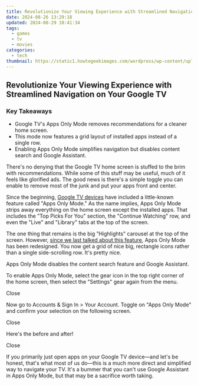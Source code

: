 ```yaml
---
title: Revolutionize Your Viewing Experience with Streamlined Navigation on Your Google TV
date: 2024-08-26 13:29:18
updated: 2024-08-29 10:41:34
tags:
  - games
  - tv
  - movies
categories:
  - tech
thumbnail: https://static1.howtogeekimages.com/wordpress/wp-content/uploads/2024/07/google-tv-simple-1.jpg
---
```


## Revolutionize Your Viewing Experience with Streamlined Navigation on Your Google TV

### Key Takeaways

* Google TV's Apps Only Mode removes recommendations for a cleaner home screen.
* This mode now features a grid layout of installed apps instead of a single row.
* Enabling Apps Only Mode simplifies navigation but disables content search and Google Assistant.

 There's no denying that the Google TV home screen is stuffed to the brim with recommendations. While some of this stuff may be useful, much of it feels like glorified ads. The good news is there's a simple toggle you can enable to remove most of the junk and put your apps front and center.

 Since the beginning, [Google TV devices](https://fake-location.techidaily.com/wondering-the-best-alternative-to-hola-on-apple-iphone-6s-plus-here-is-the-answer-drfone-by-drfone-virtual-ios/) have included a little-known feature called "Apps Only Mode." As the name implies, Apps Only Mode strips away everything on the home screen except the installed apps. That includes the "Top Picks For You" section, the "Continue Watching" row, and even the "Live" and "Library" tabs at the top of the screen.

 The one thing that remains is the big "Highlights" carousel at the top of the screen. However, [since we last talked about this feature](https://tech-haven.techidaily.com/unlocking-conversational-ai-in-linux-connecting-chatgpt-to-the-ubuntu-shell/), Apps Only Mode has been redesigned. You now get a grid of nice big, rectangle icons rather than a single side-scrolling row. It's pretty nice.

 Apps Only Mode disables the content search feature and Google Assistant.

 To enable Apps Only Mode, select the gear icon in the top right corner of the home screen, then select the "Settings" gear again from the menu.

Close 

 Now go to Accounts & Sign In > Your Account. Toggle on "Apps Only Mode" and confirm your selection on the following screen.

Close 

 Here's the before and after!

Close 

 If you primarily just open apps on your Google TV device—and let's be honest, that's what most of us do—this is a much more direct and simplified way to navigate your TV. It's a bummer that you can't use Google Assistant in Apps Only Mode, but that may be a sacrifice worth taking.

<ins class="adsbygoogle"
     style="display:block"
     data-ad-format="autorelaxed"
     data-ad-client="ca-pub-7571918770474297"
     data-ad-slot="1223367746"></ins>



<ins class="adsbygoogle"
     style="display:block"
     data-ad-client="ca-pub-7571918770474297"
     data-ad-slot="8358498916"
     data-ad-format="auto"
     data-full-width-responsive="true"></ins>
